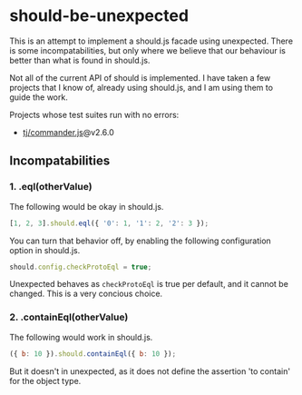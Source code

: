 # should-be-unexpected

This is an attempt to implement a should.js facade using unexpected.
There is some incompatabilities, but only where we believe that our
behaviour is better than what is found in should.js.

Not all of the current API of should is implemented. I have taken a
few projects that I know of, already using should.js, and I am using
them to guide the work.

Projects whose test suites run with no errors:

 - [tj/commander.js](https://github.com/tj/commander.js)@v2.6.0

## Incompatabilities

### 1. .eql(otherValue)

The following would be okay in should.js.

```javascript
[1, 2, 3].should.eql({ '0': 1, '1': 2, '2': 3 });
```

You can turn that behavior off, by enabling the following
configuration option in should.js.

```javascript
should.config.checkProtoEql = true;
```

Unexpected behaves as `checkProtoEql` is true per default, and it
cannot be changed. This is a very concious choice.

### 2. .containEql(otherValue)

The following would work in should.js.
```javascript
({ b: 10 }).should.containEql({ b: 10 });
```

But it doesn't in unexpected, as it does not define the assertion
'to contain' for the object type.
